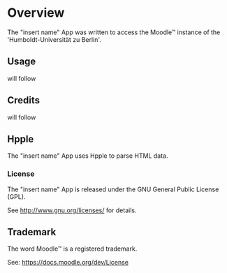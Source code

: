 # Overview

The "insert name" App was written to access the Moodle™ instance of the 'Humboldt-Universität zu Berlin'.

## Usage

will follow

## Credits

will follow

## Hpple

The "insert name" App uses Hpple to parse HTML data.

### License

The "insert name" App is released under the GNU General Public License (GPL). 

See <http://www.gnu.org/licenses/> for details.

## Trademark

The word Moodle™ is a registered trademark. 

See: https://docs.moodle.org/dev/License
